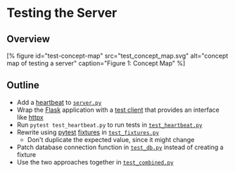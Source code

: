 # Testing the Server

## Overview

[% figure
   id="test-concept-map"
   src="test_concept_map.svg"
   alt="concept map of testing a server"
   caption="Figure 1: Concept Map"
%]

<p id="terms"></p>

## Outline

-   Add a [heartbeat](g:heartbeat) to [`server.py`](./server.py)
-   Wrap the [Flask][flask] application with a [test client](g:test-client)
    that provides an interface like [httpx][httpx]
-   Run `pytest test_heartbeat.py` to run tests in [`test_heartbeat.py`](./test_heartbeat.py)
-   Rewrite using [pytest][pytest] [fixtures](g:fixture) in [`test_fixtures.py`](./test_fixtures.py)
    -   Don't duplicate the expected value, since it might change
-   Patch database connection function in [`test_db.py`](./test_db.py) instead of creating a fixture
-   Use the two approaches together in [`test_combined.py`](./test_combined.py)

[flask]: https://flask.palletsprojects.com/
[httpx]: https://www.python-httpx.org/
[pytest]: https://docs.pytest.org/
